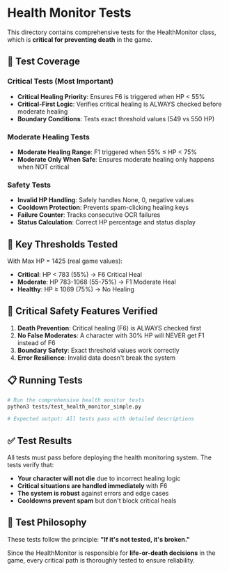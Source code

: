 # Health Monitor Tests

This directory contains comprehensive tests for the HealthMonitor class, which is **critical for preventing death** in the game.

## 🧪 Test Coverage

### Critical Tests (Most Important)
- **Critical Healing Priority**: Ensures F6 is triggered when HP < 55%
- **Critical-First Logic**: Verifies critical healing is ALWAYS checked before moderate healing
- **Boundary Conditions**: Tests exact threshold values (549 vs 550 HP)

### Moderate Healing Tests
- **Moderate Healing Range**: F1 triggered when 55% ≤ HP < 75%
- **Moderate Only When Safe**: Ensures moderate healing only happens when NOT critical

### Safety Tests
- **Invalid HP Handling**: Safely handles None, 0, negative values
- **Cooldown Protection**: Prevents spam-clicking healing keys
- **Failure Counter**: Tracks consecutive OCR failures
- **Status Calculation**: Correct HP percentage and status display

## 🎯 Key Thresholds Tested

With Max HP = 1425 (real game values):
- **Critical**: HP < 783 (55%) → F6 Critical Heal
- **Moderate**: HP 783-1068 (55-75%) → F1 Moderate Heal  
- **Healthy**: HP ≥ 1069 (75%) → No Healing

## 🚨 Critical Safety Features Verified

1. **Death Prevention**: Critical healing (F6) is ALWAYS checked first
2. **No False Moderates**: A character with 30% HP will NEVER get F1 instead of F6
3. **Boundary Safety**: Exact threshold values work correctly
4. **Error Resilience**: Invalid data doesn't break the system

## 📋 Running Tests

```bash
# Run the comprehensive health monitor tests
python3 tests/test_health_monitor_simple.py

# Expected output: All tests pass with detailed descriptions
```

## ✅ Test Results

All tests must pass before deploying the health monitoring system. The tests verify that:

- **Your character will not die** due to incorrect healing logic
- **Critical situations are handled immediately** with F6
- **The system is robust** against errors and edge cases
- **Cooldowns prevent spam** but don't block critical heals

## 🔬 Test Philosophy

These tests follow the principle: **"If it's not tested, it's broken."**

Since the HealthMonitor is responsible for **life-or-death decisions** in the game, every critical path is thoroughly tested to ensure reliability. 
